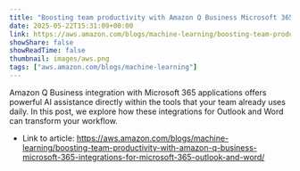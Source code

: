 ```yaml
---
title: "Boosting team productivity with Amazon Q Business Microsoft 365 integrations for Microsoft 365 Outlook and Word"
date: 2025-05-22T15:31:09+00:00
link: https://aws.amazon.com/blogs/machine-learning/boosting-team-productivity-with-amazon-q-business-microsoft-365-integrations-for-microsoft-365-outlook-and-word/
showShare: false
showReadTime: false
thumbnail: images/aws.png
tags: ["aws.amazon.com/blogs/machine-learning"]
---
```

Amazon Q Business integration with Microsoft 365 applications offers powerful AI assistance directly within the tools that your team already uses daily. In this post, we explore how these integrations for Outlook and Word can transform your workflow.

- Link to article: https://aws.amazon.com/blogs/machine-learning/boosting-team-productivity-with-amazon-q-business-microsoft-365-integrations-for-microsoft-365-outlook-and-word/